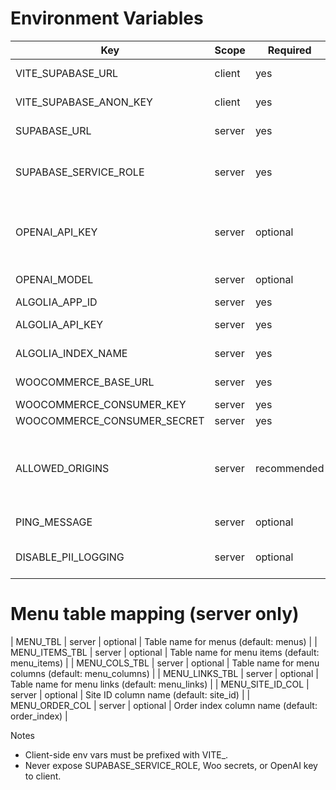 # Environment Variables

| Key | Scope | Required | Description |
| --- | --- | --- | --- |
| VITE_SUPABASE_URL | client | yes | Supabase project URL (public) |
| VITE_SUPABASE_ANON_KEY | client | yes | Supabase anon key (public) |
| SUPABASE_URL | server | yes | Supabase URL for server SDK |
| SUPABASE_SERVICE_ROLE | server | yes | Service role key (server-only). RLS must remain ON. |
| OPENAI_API_KEY | server | optional | Enables LLM parsing; otherwise heuristic fallback used |
| OPENAI_MODEL | server | optional | Defaults to gpt-4o-mini |
| ALGOLIA_APP_ID | server | yes | Algolia App ID |
| ALGOLIA_API_KEY | server | yes | Algolia Search key (server) |
| ALGOLIA_INDEX_NAME | server | yes | Index name (e.g., gmProducts) |
| WOOCOMMERCE_BASE_URL | server | yes | Base URL to Woo store |
| WOOCOMMERCE_CONSUMER_KEY | server | yes | Woo API key |
| WOOCOMMERCE_CONSUMER_SECRET | server | yes | Woo API secret |
| ALLOWED_ORIGINS | server | recommended | Comma-separated origin allowlist for CORS (e.g., https://gifts-guru-ai.netlify.app) |
| PING_MESSAGE | server | optional | /api/ping response override |
| DISABLE_PII_LOGGING | server | optional | true to strip IP/UA/country/city logging |

# Menu table mapping (server only)
| MENU_TBL | server | optional | Table name for menus (default: menus) |
| MENU_ITEMS_TBL | server | optional | Table name for menu items (default: menu_items) |
| MENU_COLS_TBL | server | optional | Table name for menu columns (default: menu_columns) |
| MENU_LINKS_TBL | server | optional | Table name for menu links (default: menu_links) |
| MENU_SITE_ID_COL | server | optional | Site ID column name (default: site_id) |
| MENU_ORDER_COL | server | optional | Order index column name (default: order_index) |

Notes
- Client-side env vars must be prefixed with VITE_.
- Never expose SUPABASE_SERVICE_ROLE, Woo secrets, or OpenAI key to client.
